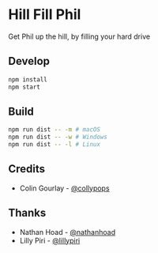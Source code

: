 # Hill Fill Phil

Get Phil up the hill, by filling your hard drive

## Develop

```sh
npm install
npm start
```

## Build

```sh
npm run dist -- -m # macOS
npm run dist -- -w # Windows
npm run dist -- -l # Linux
```

## Credits

- Colin Gourlay - [@collypops](https://twitter.com/collypops)

## Thanks

- Nathan Hoad - [@nathanhoad](https://twitter.com/nathanhoad)
- Lilly Piri - [@lillypiri](https://twitter.com/lillypiri)
